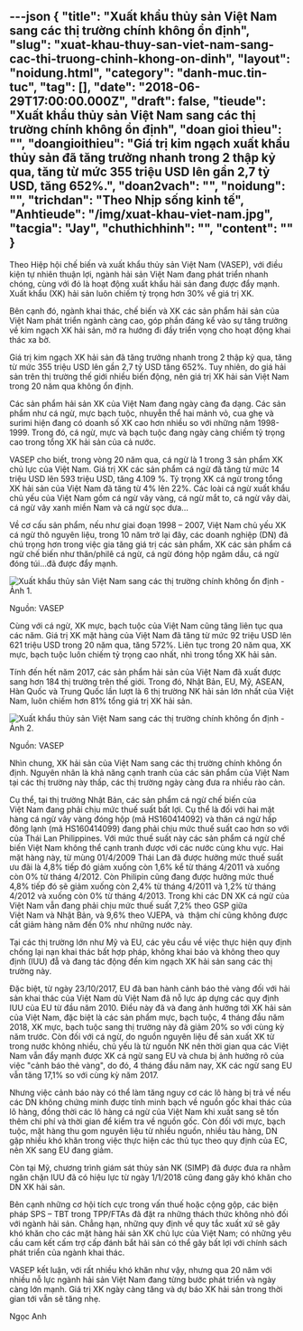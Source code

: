 ---json
{
    "title": "Xuất khẩu thủy sản Việt Nam sang các thị trường chính không ổn định",
    "slug": "xuat-khau-thuy-san-viet-nam-sang-cac-thi-truong-chinh-khong-on-dinh",
    "layout": "noidung.html",
    "category": "danh-muc.tin-tuc",
    "tag": [],
    "date": "2018-06-29T17:00:00.000Z",
    "draft": false,
    "tieude": "Xuất khẩu thủy sản Việt Nam sang các thị trường chính không ổn định",
    "doan gioi thieu": "",
    "doangioithieu": "Giá trị kim ngạch xuất khẩu thủy sản đã tăng trưởng nhanh trong 2 thập kỷ qua, tăng từ mức 355 triệu USD lên gần 2,7 tỷ USD, tăng 652%.",
    "doan2vach": "",
    "noidung": "",
    "trichdan": "Theo Nhịp sống kinh tế",
    "Anhtieude": "/img/xuat-khau-viet-nam.jpg",
    "tacgia": "Jay",
    "chuthichhinh": "",
    "__content__": ""
}
---
<p><span style="font-size:14px">Theo Hiệp hội chế biến v&agrave; xuất khẩu thủy sản Việt Nam (VASEP), với điều kiện tự nhi&ecirc;n thuận lợi, ng&agrave;nh hải sản Việt Nam đang ph&aacute;t triển nhanh ch&oacute;ng, c&ugrave;ng với đ&oacute; l&agrave; hoạt động xuất khẩu hải sản đang được đẩy mạnh. Xuất khẩu (XK) hải sản lu&ocirc;n chiếm tỷ trọng hơn 30% về gi&aacute; trị XK.</span></p>

<p><span style="font-size:14px">B&ecirc;n cạnh đ&oacute;, ng&agrave;nh khai th&aacute;c, chế biến v&agrave; XK c&aacute;c sản phẩm hải sản của Việt Nam ph&aacute;t triển ng&agrave;nh c&agrave;ng cao, g&oacute;p phần đ&aacute;ng kể v&agrave;o sự tăng trưởng về kim ngạch XK hải sản, mở ra hướng đi đầy triển vọng cho hoạt động khai th&aacute;c xa bờ.&nbsp;</span></p>

<p><span style="font-size:14px">Gi&aacute; trị kim ngạch XK hải sản đ&atilde; tăng trưởng nhanh trong 2 thập kỷ qua, tăng từ mức 355 triệu USD l&ecirc;n gần 2,7 tỷ USD tăng 652%. Tuy nhi&ecirc;n, do gi&aacute; hải sản tr&ecirc;n thị trường thế giới nhiều biến động, n&ecirc;n gi&aacute; trị XK hải sản Việt Nam trong 20 năm qua kh&ocirc;ng ổn định.</span></p>

<p><span style="font-size:14px">C&aacute;c sản phẩm hải sản XK của Việt Nam đang ng&agrave;y c&agrave;ng đa dạng. C&aacute;c sản phẩm như c&aacute; ngừ, mực bạch tuộc, nhuyễn thể hai mảnh vỏ, cua ghẹ v&agrave; surimi hiện đang c&oacute; doanh số XK cao hơn nhiều so với những năm 1998-1999. Trong đ&oacute;, c&aacute; ngừ, mực v&agrave; bạch tuộc đang ng&agrave;y c&agrave;ng chiếm tỷ trọng cao trong tổng XK hải sản của cả nước.</span></p>

<p><span style="font-size:14px">VASEP cho biết, trong v&ograve;ng 20 năm qua, c&aacute; ngừ l&agrave; 1 trong 3 sản phẩm XK chủ lực của Việt Nam. Gi&aacute; trị XK c&aacute;c sản phẩm c&aacute; ngừ đ&atilde; tăng từ mức 14 triệu USD l&ecirc;n 593 triệu USD, tăng 4.109 %. Tỷ trọng XK c&aacute; ngừ trong tổng XK hải sản của Việt Nam đ&atilde; tăng từ 4% l&ecirc;n 22%. C&aacute;c lo&agrave;i c&aacute; ngừ xuất khẩu chủ yếu của Việt Nam gồm c&aacute; ngừ v&acirc;y v&agrave;ng, c&aacute; ngừ mắt to, c&aacute; ngừ v&acirc;y d&agrave;i, c&aacute; ngừ v&acirc;y xanh miền Nam v&agrave; c&aacute; ngừ sọc dưa...</span></p>

<p><span style="font-size:14px">Về cơ cấu sản phẩm, nếu như giai đoạn 1998 &ndash; 2007, Việt Nam chủ yếu XK c&aacute; ngừ th&ocirc; nguy&ecirc;n liệu, trong 10 năm trở lại đ&acirc;y, c&aacute;c doanh nghiệp (DN) đ&atilde; ch&uacute; trọng hơn trong việc gia tăng gi&aacute; trị c&aacute;c sản phẩm, XK c&aacute;c sản phẩm c&aacute; ngừ chế biến như thăn/phil&ecirc; c&aacute; ngừ, c&aacute; ngừ đ&oacute;ng hộp ng&acirc;m dầu, c&aacute; ngừ đ&oacute;ng t&uacute;i&hellip;đ&atilde; được đẩy mạnh.</span></p>

<p><span style="font-size:14px"><img alt="Xuất khẩu thủy sản Việt Nam sang các thị trường chính không ổn định - Ảnh 1." src="http://vasep.com.vn/Uploads/image/Nguyen-Van-Ha/image/XK%20ca%20ngu.jpg" title="Xuất khẩu thủy sản Việt Nam sang các thị trường chính không ổn định - Ảnh 1." /></span></p>

<p><span style="font-size:14px">Nguồn: VASEP</span></p>

<p><span style="font-size:14px">C&ugrave;ng với c&aacute; ngừ, XK mực, bạch tuộc của Việt Nam cũng tăng li&ecirc;n tục qua c&aacute;c năm. Gi&aacute; trị XK mặt h&agrave;ng của Việt Nam đ&atilde; tăng từ mức 92 triệu USD l&ecirc;n 621 triệu USD trong 20 năm qua, tăng 572%. Li&ecirc;n tục trong 20 năm qua, XK mực, bạch tuộc lu&ocirc;n chiếm tỷ trọng cao nhất, nh&igrave; trong tổng XK hải sản.</span></p>

<p><span style="font-size:14px">T&iacute;nh đến hết năm 2017, c&aacute;c sản phẩm hải sản của Việt Nam đ&atilde; xuất được sang hơn 184 thị trường tr&ecirc;n thế giới. Trong đ&oacute;, Nhật Bản, EU, Mỹ, ASEAN, H&agrave;n Quốc v&agrave; Trung Quốc lần lượt l&agrave; 6 thị trường NK hải sản lớn nhất của Việt Nam, lu&ocirc;n chiếm hơn 81% tổng gi&aacute; trị XK hải sản.</span></p>

<p><span style="font-size:14px"><img alt="Xuất khẩu thủy sản Việt Nam sang các thị trường chính không ổn định - Ảnh 2." id="img_5ce59ef0-738f-11e8-b08b-a32ef11b2ad2" src="http://cafefcdn.com/2018/6/19/photo-1-15293920189331229229615.jpg" title="Xuất khẩu thủy sản Việt Nam sang các thị trường chính không ổn định - Ảnh 2." /></span></p>

<p><span style="font-size:14px">Nguồn: VASEP</span></p>

<p><span style="font-size:14px">Nh&igrave;n chung, XK hải sản của Việt Nam sang c&aacute;c thị trường ch&iacute;nh kh&ocirc;ng ổn định. Nguy&ecirc;n nh&acirc;n l&agrave; khả năng cạnh tranh của c&aacute;c sản phẩm của Việt Nam tại c&aacute;c thị trường n&agrave;y thấp, c&aacute;c thị trường ng&agrave;y c&agrave;ng đưa ra nhiều r&agrave;o cản.&nbsp;</span></p>

<p><span style="font-size:14px">Cụ thể, tại thị trường Nhật Bản, c&aacute;c sản phẩm c&aacute; ngừ chế biến của Việt&nbsp;Nam&nbsp;đang phải chịu mức thuế suất bất lợi. Cụ thể l&agrave; đối với hai mặt h&agrave;ng c&aacute; ngừ v&acirc;y v&agrave;ng đ&oacute;ng hộp (m&atilde; HS160414092) v&agrave; thăn c&aacute; ngừ hấp đ&ocirc;ng lạnh (m&atilde; HS160414099) đang phải chịu mức thuế suất cao hơn so với của Th&aacute;i Lan&nbsp;Philippines. Với mức thuế suất n&agrave;y c&aacute;c sản phẩm c&aacute; ngừ chế biến Việt&nbsp;Nam&nbsp;kh&ocirc;ng thể cạnh tranh được với c&aacute;c nước c&ugrave;ng khu vực. Hai mặt h&agrave;ng n&agrave;y, từ m&ugrave;ng 01/4/2009&nbsp;Th&aacute;i Lan đ&atilde; được hưởng mức thuế suất ưu đ&atilde;i l&agrave; 4,8% tiếp đ&oacute; giảm xuống c&ograve;n 1,6% kể từ th&aacute;ng 4/2011 v&agrave; xuống c&ograve;n 0% từ th&aacute;ng 4/2012. C&ograve;n Philipin cũng đang được hưởng mức thuế 4,8% tiếp đ&oacute; sẽ giảm xuống c&ograve;n 2,4% từ th&aacute;ng 4/2011 v&agrave; 1,2% từ th&aacute;ng 4/2012 v&agrave; xuống c&ograve;n 0% từ th&aacute;ng 4/2013. Trong khi c&aacute;c DN XK c&aacute; ngừ của Việt&nbsp;Nam&nbsp;vẫn đang phải chịu mức thuế suất 7,2% theo GSP giữa Việt&nbsp;Nam&nbsp;v&agrave; Nhật Bản, v&agrave; 9,6% theo VJEPA, v&agrave;&nbsp;&nbsp;thậm ch&iacute; cũng kh&ocirc;ng được cắt giảm h&agrave;ng năm đến 0% như những nước n&agrave;y.</span></p>

<p><span style="font-size:14px">Tại c&aacute;c thị trường lớn như Mỹ v&agrave; EU, c&aacute;c y&ecirc;u cầu về việc thực hiện quy định chống lại nạn khai th&aacute;c bất hợp ph&aacute;p, kh&ocirc;ng khai b&aacute;o v&agrave; kh&ocirc;ng theo quy định (IUU) đẫ v&agrave; đang t&aacute;c động đến kim ngạch XK hải sản sang c&aacute;c thị trường n&agrave;y.</span></p>

<p><span style="font-size:14px">Đặc biệt, từ ng&agrave;y 23/10/2017, EU đ&atilde; ban h&agrave;nh cảnh b&aacute;o thẻ v&agrave;ng đối với hải sản khai th&aacute;c của Việt Nam d&ugrave; Việt Nam đ&atilde; nỗ lực &aacute;p dựng c&aacute;c quy định IUU của EU từ đầu năm 2010. Điều n&agrave;y đ&atilde; v&agrave; đang ảnh hưởng tới XK hải sản của Việt Nam, đặc biệt l&agrave; c&aacute;c sản phẩm mực, bạch tuộc, 4 th&aacute;ng đầu năm 2018, XK mực, bạch tuộc sang thị trường n&agrave;y đ&atilde; giảm 20% so với c&ugrave;ng kỳ năm trước. C&ograve;n đối với c&aacute; ngừ, do nguồn nguy&ecirc;n liệu để sản xuất XK từ trong nước kh&ocirc;ng nhiều, chủ yếu l&agrave; từ nguồn NK n&ecirc;n thời gian qua c&aacute;c Việt Nam vẫn đẩy mạnh được XK c&aacute; ngừ sang EU v&agrave; chưa bị ảnh hưởng r&otilde; của việc &quot;cảnh b&aacute;o thẻ v&agrave;ng&quot;, do đ&oacute;, 4 th&aacute;ng đầu năm nay, XK c&aacute;c ngừ sang EU vẫn tăng 17,1% so với c&ugrave;ng kỳ năm 2017.</span></p>

<p><span style="font-size:14px">Nhưng việc cảnh b&aacute;o n&agrave;y c&oacute; thể l&agrave;m tăng nguy cơ c&aacute;c l&ocirc; h&agrave;ng bị trả về nếu c&aacute;c DN kh&ocirc;ng chứng minh được t&iacute;nh minh bạch về nguồn gốc khai th&aacute;c của l&ocirc; h&agrave;ng, đồng thời c&aacute;c l&ocirc; h&agrave;ng c&aacute; ngừ của Việt Nam khi xuất sang sẽ tốn th&ecirc;m chi ph&iacute; v&agrave; thời gian để kiểm tra về nguồn gốc. C&ograve;n đối với mực, bạch tuộc, mặt h&agrave;ng thu gom nguy&ecirc;n liệu từ nhiều nguồn, nhiều t&agrave;u h&agrave;ng, DN gặp nhiều kh&oacute; khăn trong việc thực hiện c&aacute;c thủ tục theo quy định của EC, n&ecirc;n XK sang EU đang giảm.</span></p>

<p><span style="font-size:14px">C&ograve;n tại Mỹ, chương tr&igrave;nh gi&aacute;m s&aacute;t thủy sản NK (SIMP) đ&atilde; được đưa ra nhằm ngăn chặn IUU đ&atilde; c&oacute; hiệu lực từ ng&agrave;y 1/1/2018 cũng đang g&acirc;y kh&oacute; khăn cho DN XK hải sản.</span></p>

<p><span style="font-size:14px">B&ecirc;n cạnh những cơ hội t&iacute;ch cực trong vấn thuế hoặc cộng gộp, c&aacute;c biện ph&aacute;p SPS &ndash; TBT trong TPP/FTAs đ&atilde; đặt ra những th&aacute;ch thức kh&ocirc;ng nhỏ đối với ng&agrave;nh hải sản. Chẳng hạn, những quy định về quy tắc xuất xứ sẽ g&acirc;y kh&oacute; khăn cho c&aacute;c mặt h&agrave;ng hải sản XK chủ lực của Việt Nam; c&oacute; những y&ecirc;u cầu cam kết cấm trợ cấp đ&aacute;nh bắt hải sản c&oacute; thể g&acirc;y bất lợi với ch&iacute;nh s&aacute;ch ph&aacute;t triển của ng&agrave;nh khai th&aacute;c.</span></p>

<p><span style="font-size:14px">VASEP kết luận, với rất nhiều kh&oacute; khăn như vậy, nhưng qua 20 năm với nhiều nỗ lực ng&agrave;nh hải sản Việt Nam đang từng bước ph&aacute;t triển v&agrave; ng&agrave;y c&agrave;ng lớn mạnh. Gi&aacute; trị XK ng&agrave;y c&agrave;ng tăng v&agrave; dự b&aacute;o XK hải sản trong thời gian tới vẫn sẽ tăng nhẹ.</span></p>

<p><span style="font-size:14px">Ngọc Anh</span></p>

<p>&nbsp;</p>
